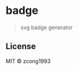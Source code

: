 # badge
<!--
[![Go Report Card](https://goreportcard.com/badge/github.com/zcong1993/badge)](https://goreportcard.com/report/github.com/zcong1993/badge)
-->

> svg badge generator

## License

MIT &copy; zcong1993
